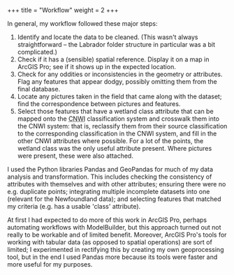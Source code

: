 +++
title = "Workflow"
weight = 2
+++

In general, my workflow followed these major steps:

1. Identify and locate the data to be cleaned. (This wasn't
   always straightforward &ndash; the Labrador folder structure
   in particular was a bit complicated.)
2. Check if it has a (sensible) spatial reference. Display it on
   a map in ArcGIS Pro; see if it shows up in the expected
   location.
3. Check for any oddities or inconsistencies in the geometry or
   attributes. Flag any features that appear dodgy, possibly
   omitting them from the final database.
4. Locate any pictures taken in the field that came along with the dataset; find
   the correspondence between pictures and features.
5. Select those features that have a wetland class attribute
   that can be mapped onto the
   <abbr title="Canadian National Wetlands Inventory">CNWI</abbr>
   classification system and crosswalk them into the CNWI
   system: that is, reclassify them from their source
   classification to the corresponding classification in the
   CNWI system, and fill in the other CNWI attributes where
   possible. For a lot of the points, the wetland class was the
   only useful attribute present. Where pictures were present,
   these were also attached.

I used the Python libraries Pandas and GeoPandas for much of my
data analysis and transformation. This includes checking the
consistency of attributes with themselves and with other
attributes; ensuring there were no e.g. duplicate points;
integrating multiple incomplete datasets into one (relevant for
the Newfoundland data); and
selecting features that matched my criteria (e.g. has a usable
'class' attribute).

At first I had expected to do more of this work in ArcGIS Pro,
perhaps automating workflows with ModelBuilder, but this
approach turned out not really to be workable and of limited
benefit. Moreover, ArcGIS Pro's tools for working with
tabular data (as opposed to spatial operations) are sort of
limited; I experimented in rectifying this by creating my own
geoprocessing tool, but in the end I used Pandas more because
its tools were faster and more useful for my purposes.

